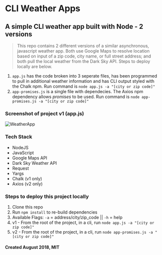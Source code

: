 # CLI Weather Apps

## A simple CLI weather app built with Node - 2 versions

> This repo contains 2 different versions of a similar asynchronous, javascript weather app. Both use Google Maps to resolve location based on input of a zip code, city name, or full street address; and both pull the local weather from the Dark Sky API. Steps to deploy locally are below.
1. `app.js` has the code broken into 3 seperate files, has been programmed to pull in additional weather information and has CLI output styled with the Chalk npm. Run command is `node app.js -a "[city or zip code]"`
2. `app-promises.js` is a single file with dependecies. The Axios npm dependency allows *promises* to be used. Run command is `node app-promises.js -a "[city or zip code]"`

### Screenshot of project v1 (app.js)

![WeatherApp](https://raw.github.com/captnwalker/weather-app/master/img/screenshot.gif "WeatherApp")

### Tech Stack

- NodeJS
- JavaScript
- Google Maps API
- Dark Sky Weather API
- Request
- Yargs
- Chalk (v1 only)
- Axios (v2 only)

### Steps to deploy this project locally

1.  Clone this repo
2.  Run `npm install` to re-build dependencies
3.  Available Flags: `-a` = address/city/zip_code || `-h` = help
4.  v1 - From the root of the project, in a cli, run `node app.js -a "[city or zip code]"`
5.  v2 - From the root of the project, in a cli, run `node app-promises.js -a "[city or zip code]"`

#### Created August 2018, MIT